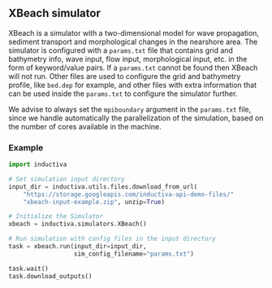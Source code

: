 ## XBeach simulator

XBeach is a simulator with a two-dimensional model for wave propagation, sediment 
transport and morphological changes in the nearshore area. The simulator is configured 
with a `params.txt` file that contains grid and bathymetry info, wave input, flow input, 
morphological input, etc. in the form of keyword/value pairs. If a `params.txt` 
cannot be found then XBeach will not run. Other files are used to configure the 
grid and bathymetry profile, like `bed.dep` for example, and other files with extra 
information that can be used inside the `params.txt` to configure the simulator 
further.

We advise to always set the `mpiboundary` argument in the `params.txt` file, 
since we handle automatically the parallelization of the simulation, based on the 
number of cores available in the machine.

### Example

```python
import inductiva

# Set simulation input directory
input_dir = inductiva.utils.files.download_from_url(
    "https://storage.googleapis.com/inductiva-api-demo-files/"
    "xbeach-input-example.zip", unzip=True)

# Initialize the Simulator
xbeach = inductiva.simulators.XBeach()

# Run simulation with config files in the input directory
task = xbeach.run(input_dir=input_dir,
                  sim_config_filename="params.txt")

task.wait()
task.download_outputs()
```